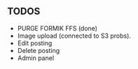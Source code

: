 ## TODOS

- PURGE FORMIK FFS (done)
- Image upload (connected to S3 probs).
- Edit posting
- Delete posting
- Admin panel
